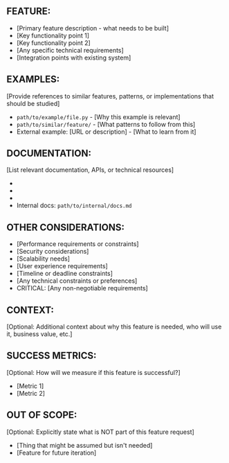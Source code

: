 ## FEATURE:

- [Primary feature description - what needs to be built]
- [Key functionality point 1]
- [Key functionality point 2]
- [Any specific technical requirements]
- [Integration points with existing system]

## EXAMPLES:

[Provide references to similar features, patterns, or implementations that should be studied]

- `path/to/example/file.py` - [Why this example is relevant]
- `path/to/similar/feature/` - [What patterns to follow from this]
- External example: [URL or description] - [What to learn from it]

## DOCUMENTATION:

[List relevant documentation, APIs, or technical resources]

- [Technology/Library Documentation]: [URL]
- [API Documentation]: [URL]
- [Best Practices Guide]: [URL]
- Internal docs: `path/to/internal/docs.md`

## OTHER CONSIDERATIONS:

- [Performance requirements or constraints]
- [Security considerations]
- [Scalability needs]
- [User experience requirements]
- [Timeline or deadline constraints]
- [Any technical constraints or preferences]
- CRITICAL: [Any non-negotiable requirements]

## CONTEXT:

[Optional: Additional context about why this feature is needed, who will use it, business value, etc.]

## SUCCESS METRICS:

[Optional: How will we measure if this feature is successful?]

- [Metric 1]
- [Metric 2]

## OUT OF SCOPE:

[Optional: Explicitly state what is NOT part of this feature request]

- [Thing that might be assumed but isn't needed]
- [Feature for future iteration]